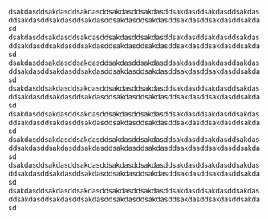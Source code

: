 dsakdasddsakdasddsakdasddsakdasddsakdasddsakdasddsakdasddsakdasddsakdasddsakdasddsakdasddsakdasddsakdasddsakdasddsakdasddsakdasd
dsakdasddsakdasddsakdasddsakdasddsakdasddsakdasddsakdasddsakdasddsakdasddsakdasddsakdasddsakdasddsakdasddsakdasddsakdasddsakdasd
dsakdasddsakdasddsakdasddsakdasddsakdasddsakdasddsakdasddsakdasddsakdasddsakdasddsakdasddsakdasddsakdasddsakdasddsakdasddsakdasd
dsakdasddsakdasddsakdasddsakdasddsakdasddsakdasddsakdasddsakdasddsakdasddsakdasddsakdasddsakdasddsakdasddsakdasddsakdasddsakdasd
dsakdasddsakdasddsakdasddsakdasddsakdasddsakdasddsakdasddsakdasddsakdasddsakdasddsakdasddsakdasddsakdasddsakdasddsakdasddsakdasd
dsakdasddsakdasddsakdasddsakdasddsakdasddsakdasddsakdasddsakdasddsakdasddsakdasddsakdasddsakdasddsakdasddsakdasddsakdasddsakdasd
dsakdasddsakdasddsakdasddsakdasddsakdasddsakdasddsakdasddsakdasddsakdasddsakdasddsakdasddsakdasddsakdasddsakdasddsakdasddsakdasd
dsakdasddsakdasddsakdasddsakdasddsakdasddsakdasddsakdasddsakdasddsakdasddsakdasddsakdasddsakdasddsakdasddsakdasddsakdasddsakdasd

